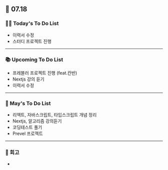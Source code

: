 ## 📆 07.18

### 💁‍♀️ Today's To Do List

- 이력서 수정
- 스터디 프로젝트 진행

---

### 📚 Upcoming To Do List

- 프레블러 프로젝트 진행 (feat.칸반)
- Nextjs 강의 듣기
- 이력서 수정

---

### 📌 May's To Do List

- 리액트, 자바스크립트, 타입스크립트 개념 정리
- Nextjs, 알고리즘 강의듣기
- 코딩테스트 풀기
- Prevel 프로젝트

---

### 👀 회고

-
